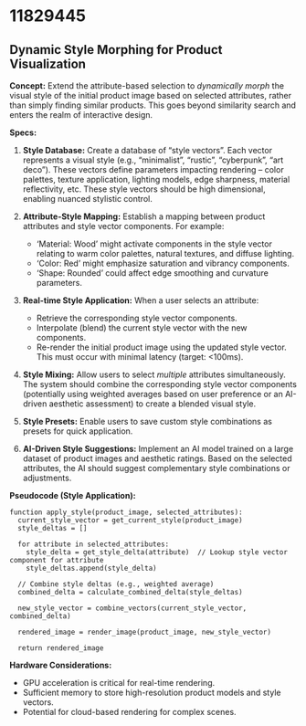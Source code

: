 # 11829445

## Dynamic Style Morphing for Product Visualization

**Concept:** Extend the attribute-based selection to *dynamically morph* the visual style of the initial product image based on selected attributes, rather than simply finding similar products. This goes beyond similarity search and enters the realm of interactive design.

**Specs:**

1.  **Style Database:** Create a database of “style vectors”. Each vector represents a visual style (e.g., “minimalist”, “rustic”, “cyberpunk”, “art deco”). These vectors define parameters impacting rendering – color palettes, texture application, lighting models, edge sharpness, material reflectivity, etc. These style vectors should be high dimensional, enabling nuanced stylistic control.

2.  **Attribute-Style Mapping:** Establish a mapping between product attributes and style vector components. For example:
    *   ‘Material: Wood’ might activate components in the style vector relating to warm color palettes, natural textures, and diffuse lighting.
    *   ‘Color: Red’ might emphasize saturation and vibrancy components.
    *   ‘Shape: Rounded’ could affect edge smoothing and curvature parameters.

3.  **Real-time Style Application:** When a user selects an attribute:
    *   Retrieve the corresponding style vector components.
    *   Interpolate (blend) the current style vector with the new components.
    *   Re-render the initial product image using the updated style vector.  This must occur with minimal latency (target: <100ms).

4.  **Style Mixing:** Allow users to select *multiple* attributes simultaneously. The system should combine the corresponding style vector components (potentially using weighted averages based on user preference or an AI-driven aesthetic assessment) to create a blended visual style.

5.  **Style Presets:** Enable users to save custom style combinations as presets for quick application.

6.  **AI-Driven Style Suggestions:** Implement an AI model trained on a large dataset of product images and aesthetic ratings. Based on the selected attributes, the AI should suggest complementary style combinations or adjustments.

**Pseudocode (Style Application):**

```
function apply_style(product_image, selected_attributes):
  current_style_vector = get_current_style(product_image)
  style_deltas = []

  for attribute in selected_attributes:
    style_delta = get_style_delta(attribute)  // Lookup style vector component for attribute
    style_deltas.append(style_delta)

  // Combine style deltas (e.g., weighted average)
  combined_delta = calculate_combined_delta(style_deltas)

  new_style_vector = combine_vectors(current_style_vector, combined_delta)

  rendered_image = render_image(product_image, new_style_vector)

  return rendered_image
```

**Hardware Considerations:**

*   GPU acceleration is critical for real-time rendering.
*   Sufficient memory to store high-resolution product models and style vectors.
*   Potential for cloud-based rendering for complex scenes.